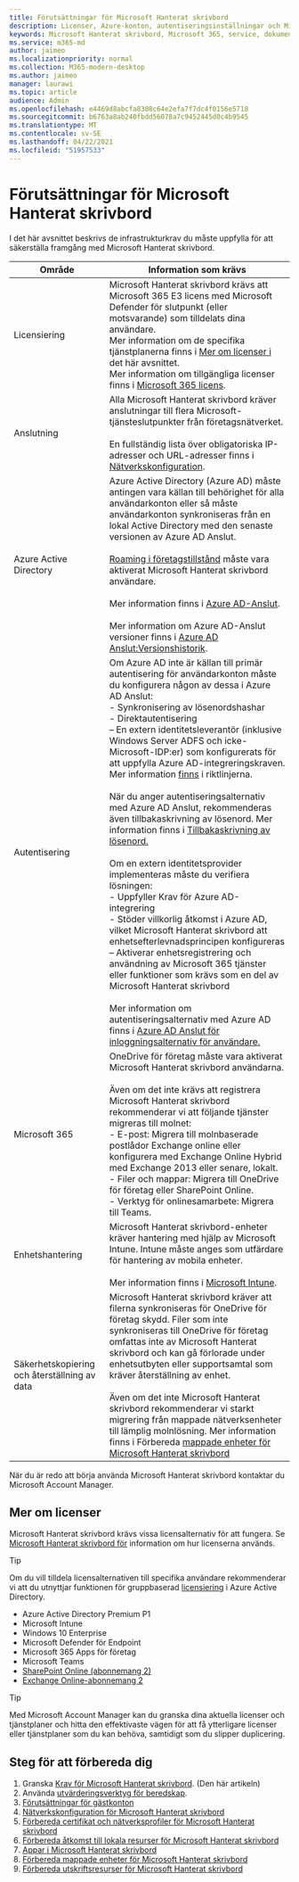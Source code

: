 ```yaml
---
title: Förutsättningar för Microsoft Hanterat skrivbord
description: Licenser, Azure-konton, autentiseringsinställningar och Microsoft 365 konfigureras innan de registreras i Microsoft Hanterat skrivbord
keywords: Microsoft Hanterat skrivbord, Microsoft 365, service, dokumentation
ms.service: m365-md
author: jaimeo
ms.localizationpriority: normal
ms.collection: M365-modern-desktop
ms.author: jaimeo
manager: laurawi
ms.topic: article
audience: Admin
ms.openlocfilehash: e4469d8abcfa8308c64e2efa7f7dc4f0156e5718
ms.sourcegitcommit: b6763a8ab240fbdd56078a7c9452445d0c4b9545
ms.translationtype: MT
ms.contentlocale: sv-SE
ms.lasthandoff: 04/22/2021
ms.locfileid: "51957533"
---
```

# <a name="prerequisites-for-microsoft-managed-desktop"></a>Förutsättningar för Microsoft Hanterat skrivbord

<!--This topic is the target for a "Learn more" link in the Admin Portal (aka.ms/prereq-azure); do not delete.-->
<!--from Prerequisites -->

I det här avsnittet beskrivs de infrastrukturkrav du måste uppfylla för att säkerställa framgång med Microsoft Hanterat skrivbord. 


Område | Information som krävs
--- | ---
Licensiering |Microsoft Hanterat skrivbord krävs att Microsoft 365 E3 licens med Microsoft Defender för slutpunkt (eller motsvarande) som tilldelats dina användare.<br>Mer information om de specifika tjänstplanerna finns i [Mer om licenser i](#more-about-licenses) det här avsnittet.<br>Mer information om tillgängliga licenser finns i [Microsoft 365 licens](https://www.microsoft.com/microsoft-365/compare-microsoft-365-enterprise-plans).
Anslutning |  Alla Microsoft Hanterat skrivbord kräver anslutningar till flera Microsoft-tjänsteslutpunkter från företagsnätverket.<br><br>En fullständig lista över obligatoriska IP-adresser och URL-adresser finns i [Nätverkskonfiguration](../get-ready/network.md). 
Azure Active Directory |    Azure Active Directory (Azure AD) måste antingen vara källan till behörighet för alla användarkonton eller så måste användarkonton synkroniseras från en lokal Active Directory med den senaste versionen av Azure AD Anslut.<br><br>[Roaming i företagstillstånd](/azure/active-directory/devices/enterprise-state-roaming-overview) måste vara aktiverat Microsoft Hanterat skrivbord användare.<br><br>Mer information finns i [Azure AD-Anslut](/azure/active-directory/hybrid/whatis-azure-ad-connect).<br><br>Mer information om Azure AD-Anslut versioner finns i [Azure AD Anslut:Versionshistorik](/azure/active-directory/hybrid/reference-connect-version-history).
Autentisering |    Om Azure AD inte är källan till primär autentisering för användarkonton måste du konfigurera någon av dessa i Azure AD Anslut:<br>- Synkronisering av lösenordshashar<br>- Direktautentisering<br>– En extern identitetsleverantör (inklusive Windows Server ADFS och icke-Microsoft-IDP:er) som konfigurerats för att uppfylla Azure AD-integreringskraven. Mer information [finns](https://www.microsoft.com/download/details.aspx?id=56843) i riktlinjerna. <br><br>När du anger autentiseringsalternativ med Azure AD Anslut, rekommenderas även tillbakaskrivning av lösenord. Mer information finns i [Tillbakaskrivning av lösenord.](/azure/active-directory/authentication/howto-sspr-writeback) <br><br>Om en extern identitetsprovider implementeras måste du verifiera lösningen:<br>- Uppfyller Krav för Azure AD-integrering<br>- Stöder villkorlig åtkomst i Azure AD, vilket Microsoft Hanterat skrivbord att enhetsefterlevnadsprincipen konfigureras<br>– Aktiverar enhetsregistrering och användning av Microsoft 365 tjänster eller funktioner som krävs som en del av Microsoft Hanterat skrivbord <br><br>Mer information om autentiseringsalternativ med Azure AD finns i [Azure AD Anslut för inloggningsalternativ för användare.](/azure/active-directory/connect/active-directory-aadconnect-user-signin)
Microsoft 365 | OneDrive för företag måste vara aktiverat Microsoft Hanterat skrivbord användarna.<br><br>Även om det inte krävs att registrera Microsoft Hanterat skrivbord rekommenderar vi att följande tjänster migreras till molnet:<br>- E-post: Migrera till molnbaserade postlådor Exchange online eller konfigurera med Exchange Online Hybrid med Exchange 2013 eller senare, lokalt.<br>- Filer och mappar: Migrera till OneDrive för företag eller SharePoint Online.<br>- Verktyg för onlinesamarbete: Migrera till Teams.
Enhetshantering | Microsoft Hanterat skrivbord-enheter kräver hantering med hjälp av Microsoft Intune. Intune måste anges som utfärdare för hantering av mobila enheter.<br><br>Mer information finns i [Microsoft Intune](https://www.microsoft.com/cloud-platform/microsoft-intune). 
Säkerhetskopiering och återställning av data |  Microsoft Hanterat skrivbord kräver att filerna synkroniseras för OneDrive för företag skydd. Filer som inte synkroniseras till OneDrive för företag omfattas inte av Microsoft Hanterat skrivbord och kan gå förlorade under enhetsutbyten eller supportsamtal som kräver återställning av enhet.<br><br>Även om det inte Microsoft Hanterat skrivbord rekommenderar vi starkt migrering från mappade nätverksenheter till lämplig molnlösning. Mer information finns i Förbereda [mappade enheter för Microsoft Hanterat skrivbord](mapped-drives.md)

När du är redo att börja använda Microsoft Hanterat skrivbord kontaktar du Microsoft Account Manager. 

## <a name="more-about-licenses"></a>Mer om licenser

Microsoft Hanterat skrivbord krävs vissa licensalternativ för att fungera. Se [Microsoft Hanterat skrivbord för](../intro/technologies.md) information om hur licenserna används.

> [!TIP]
> Om du vill tilldela licensalternativen till specifika användare rekommenderar vi att du utnyttjar funktionen för gruppbaserad [licensiering](/azure/active-directory/fundamentals/active-directory-licensing-whatis-azure-portal) i Azure Active Directory.

- Azure Active Directory Premium P1
- Microsoft Intune 
- Windows 10 Enterprise  
- Microsoft Defender för Endpoint
-  Microsoft 365 Apps för företag
- Microsoft Teams
- [SharePoint Online (abonnemang 2)](https://www.microsoft.com/microsoft-365/sharepoint/compare-sharepoint-plans)
- [Exchange Online-abonnemang 2](https://www.microsoft.com/microsoft-365/exchange/compare-microsoft-exchange-online-plans) 


> [!TIP]
> Med Microsoft Account Manager kan du granska dina aktuella licenser och tjänstplaner och hitta den effektivaste vägen för att få ytterligare licenser eller tjänstplaner som du kan behöva, samtidigt som du slipper duplicering.

## <a name="steps-to-get-ready"></a>Steg för att förbereda dig

1. Granska [Krav för Microsoft Hanterat skrivbord](prerequisites.md). (Den här artikeln)
2. Använda [utvärderingsverktyg för beredskap](readiness-assessment-tool.md).
3. [Förutsättningar för gästkonton](guest-accounts.md)
4. [Nätverkskonfiguration för Microsoft Hanterat skrivbord](network.md)
5. [Förbereda certifikat och nätverksprofiler för Microsoft Hanterat skrivbord](certs-wifi-lan.md)
6. [Förbereda åtkomst till lokala resurser för Microsoft Hanterat skrivbord](authentication.md)
7. [Appar i Microsoft Hanterat skrivbord](apps.md)
8. [Förbereda mappade enheter för Microsoft Hanterat skrivbord](mapped-drives.md)
9. [Förbereda utskriftsresurser för Microsoft Hanterat skrivbord](printing.md)
